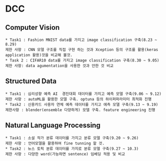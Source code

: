 # DCC
## Computer Vision
    * Task1 : Fashion MNIST data를 가지고 image classification 구축(8.23 ~ 8.29)
    제한 사항 : CNN 모델 구조를 직접 구현 하는 것과 Xception 등의 구조를 활용(keras application 활용)것을 비교해 볼것. 
    * Task 2 : CIFAR10 data를 가지고 image classification 구축(8.30 ~ 9.05)
    제한 사항: data agumentation을 사용한 것과 안한 것 비교

## Structured Data
    * Task1 : 심리성향 예측 AI  경진대회 데이터를 가지고 예측 모델 구축(9.06 ~ 9.12)
    제한 사항 : autoML을 활용한 모델 구축. optuna 등의 하이퍼파라미터 최적화 진행
    * Task2 : 신용카드 사용자 연체 예측 데이터를 가지고 에측 모델 구축(9.13 ~ 9.19)
    제한사항 : blender(ensemble 다양하게) 모델 구축. feature engineering 진행

## Natural Language Processing
    * Task1 : 소설 작가 분류 데이터를 가지고 분류 모델 구축(9.20 ~ 9.26)
    제한 사항 : 언어모델을 활용하여 fine tunning 할 것.
    * Task2 : 뉴스 토픽 분류 데이터를 가지로 분류 모델 구축(9.27 ~ 10.3)
    제한 사항 : 다양한 word(가능하면 sentence) 임베딩 적용 및 비교
